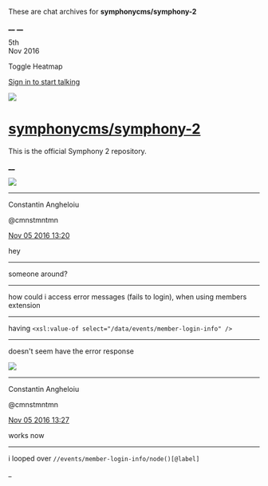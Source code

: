These are chat archives for **symphonycms/symphony-2**

[__](/symphonycms/symphony-2/archives/2016/11/06)
[__](/symphonycms/symphony-2/archives/2016/11/04)

5th  
Nov 2016

Toggle Heatmap

[Sign in to start talking](/login?action=login&button=archive-login)

![](https://avatars-02.gitter.im/group/iv/3/57542c45c43b8c601977197e?s=48)

#  [symphonycms/symphony-2](/symphonycms/symphony-2)

This is the official Symphony 2 repository.

[ __ ](/orgs/symphonycms/rooms "More symphonycms rooms" )

![](https://avatars1.githubusercontent.com/u/2312755?v=3&s=30)

__ __

Constantin Angheloiu

@cmnstmntmn

[Nov 05 2016
13:20](https://gitter.im/symphonycms/symphony-2?at=581ddc81b4046d90642c144b ""
)

hey

__ __

someone around?

__ __

how could i access error messages (fails to login), when using members
extension

__ __

having `<xsl:value-of select="/data/events/member-login-info" />`

__ __

doesn't seem have the error response

![](https://avatars1.githubusercontent.com/u/2312755?v=3&s=30)

__ __

Constantin Angheloiu

@cmnstmntmn

[Nov 05 2016
13:27](https://gitter.im/symphonycms/symphony-2?at=581dde364aeee0634dc19b5e ""
)

works now

__ __

i looped over `//events/member-login-info/node()[@label]`

_

